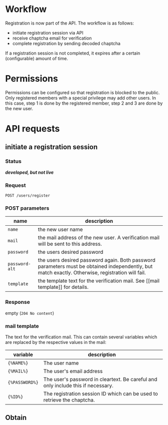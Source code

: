 # Workflow
Registration is now part of the API. The workflow is as follows:

* initiate registration session via API
* receive chaptcha email for verification
* complete registration by sending decoded chaptcha

If a registration session is not completed, it expires after a certain (configurable) amount of time.

# Permissions
Permissions can be configured so that registration is blocked to the public. Only registered members with a special privilege may add other users. In this case, step 1 is done by the registered member, step 2 and 3 are done by the new user.

# API requests
## initiate a registration session

### Status
***developed, but not live***

### Request

```
POST /users/register
```

### POST parameters
name           | description
---------------|-------------------
`name`         | the new user name
`mail`         | the mail address of the new user. A verification mail will be sent to this address.
`password`     | the users desired password
`password-alt` | the users desired password again. Both password parameters must be obtained independently, but match exactly. Otherwise, registration will fail.
`template`     | the template text for the verification mail. See [[mail template]] for details.

### Response
empty (`204 No content`)

### mail template
The text for the verification mail. This can contain several variables which are replaced by the respective values in the mail:

variable       | description
---------------|--------------------------
`{%NAME%}`     | The user name
`{%MAIL%}`     | The user's email address
`{%PASSWORD%}` | The user's password in cleartext. Be careful and only include this if necessary.
`{%ID%}`       | The registration session ID which can be used to retrieve the chaptcha.

## Obtain